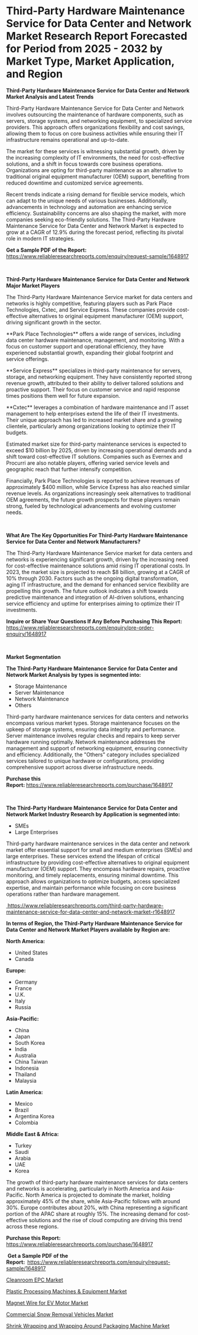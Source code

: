 <p><h1>Third-Party Hardware Maintenance Service for Data Center and Network Market Research Report Forecasted for Period from 2025 -  2032 by Market Type, Market Application, and Region</h1></p><p><strong>Third-Party Hardware Maintenance Service for Data Center and Network Market Analysis and Latest Trends</strong></p>
<p><p>Third-Party Hardware Maintenance Service for Data Center and Network involves outsourcing the maintenance of hardware components, such as servers, storage systems, and networking equipment, to specialized service providers. This approach offers organizations flexibility and cost savings, allowing them to focus on core business activities while ensuring their IT infrastructure remains operational and up-to-date.</p><p>The market for these services is witnessing substantial growth, driven by the increasing complexity of IT environments, the need for cost-effective solutions, and a shift in focus towards core business operations. Organizations are opting for third-party maintenance as an alternative to traditional original equipment manufacturer (OEM) support, benefiting from reduced downtime and customized service agreements. </p><p>Recent trends indicate a rising demand for flexible service models, which can adapt to the unique needs of various businesses. Additionally, advancements in technology and automation are enhancing service efficiency. Sustainability concerns are also shaping the market, with more companies seeking eco-friendly solutions. The Third-Party Hardware Maintenance Service for Data Center and Network Market is expected to grow at a CAGR of 12.9% during the forecast period, reflecting its pivotal role in modern IT strategies.</p></p>
<p><strong>Get a Sample PDF of the Report:&nbsp;</strong> <a href="https://www.reliableresearchreports.com/enquiry/request-sample/1648917?utm_campaign=123&utm_medium=2&utm_source=Github&utm_content=ia&utm_term=26032025&utm_id=third-party-hardware-maintenance-service-for-data-center-and-network">https://www.reliableresearchreports.com/enquiry/request-sample/1648917</a></p>
<p>&nbsp;</p>
<p><strong>Third-Party Hardware Maintenance Service for Data Center and Network Major Market Players</strong></p>
<p><p>The Third-Party Hardware Maintenance Service market for data centers and networks is highly competitive, featuring players such as Park Place Technologies, Cxtec, and Service Express. These companies provide cost-effective alternatives to original equipment manufacturer (OEM) support, driving significant growth in the sector.</p><p>**Park Place Technologies** offers a wide range of services, including data center hardware maintenance, management, and monitoring. With a focus on customer support and operational efficiency, they have experienced substantial growth, expanding their global footprint and service offerings.</p><p>**Service Express** specializes in third-party maintenance for servers, storage, and networking equipment. They have consistently reported strong revenue growth, attributed to their ability to deliver tailored solutions and proactive support. Their focus on customer service and rapid response times positions them well for future expansion.</p><p>**Cxtec** leverages a combination of hardware maintenance and IT asset management to help enterprises extend the life of their IT investments. Their unique approach has led to increased market share and a growing clientele, particularly among organizations looking to optimize their IT budgets.</p><p>Estimated market size for third-party maintenance services is expected to exceed $10 billion by 2025, driven by increasing operational demands and a shift toward cost-effective IT solutions. Companies such as Evernex and Procurri are also notable players, offering varied service levels and geographic reach that further intensify competition.</p><p>Financially, Park Place Technologies is reported to achieve revenues of approximately $400 million, while Service Express has also reached similar revenue levels. As organizations increasingly seek alternatives to traditional OEM agreements, the future growth prospects for these players remain strong, fueled by technological advancements and evolving customer needs.</p></p>
<p>&nbsp;</p>
<p><strong>What Are The Key Opportunities For Third-Party Hardware Maintenance Service for Data Center and Network Manufacturers?</strong></p>
<p><p>The Third-Party Hardware Maintenance Service market for data centers and networks is experiencing significant growth, driven by the increasing need for cost-effective maintenance solutions amid rising IT operational costs. In 2023, the market size is projected to reach $8 billion, growing at a CAGR of 10% through 2030. Factors such as the ongoing digital transformation, aging IT infrastructure, and the demand for enhanced service flexibility are propelling this growth. The future outlook indicates a shift towards predictive maintenance and integration of AI-driven solutions, enhancing service efficiency and uptime for enterprises aiming to optimize their IT investments.</p></p>
<p><strong>Inquire or Share Your Questions If Any Before Purchasing This Report:</strong> <a href="https://www.reliableresearchreports.com/enquiry/pre-order-enquiry/1648917?utm_campaign=123&utm_medium=2&utm_source=Github&utm_content=ia&utm_term=26032025&utm_id=third-party-hardware-maintenance-service-for-data-center-and-network">https://www.reliableresearchreports.com/enquiry/pre-order-enquiry/1648917</a></p>
<p>&nbsp;</p>
<p><strong>Market Segmentation</strong></p>
<p><strong>The Third-Party Hardware Maintenance Service for Data Center and Network Market Analysis by types is segmented into:</strong></p>
<p><ul><li>Storage Maintenance</li><li>Server Maintenance</li><li>Network Maintenance</li><li>Others</li></ul></p>
<p><p>Third-party hardware maintenance services for data centers and networks encompass various market types. Storage maintenance focuses on the upkeep of storage systems, ensuring data integrity and performance. Server maintenance involves regular checks and repairs to keep server hardware running optimally. Network maintenance addresses the management and support of networking equipment, ensuring connectivity and efficiency. Additionally, the "Others" category includes specialized services tailored to unique hardware or configurations, providing comprehensive support across diverse infrastructure needs.</p></p>
<p><strong>Purchase this Report:&nbsp;</strong><a href="https://www.reliableresearchreports.com/purchase/1648917?utm_campaign=123&utm_medium=2&utm_source=Github&utm_content=ia&utm_term=26032025&utm_id=third-party-hardware-maintenance-service-for-data-center-and-network">https://www.reliableresearchreports.com/purchase/1648917</a></p>
<p>&nbsp;</p>
<p><strong>The Third-Party Hardware Maintenance Service for Data Center and Network Market Industry Research by Application is segmented into:</strong></p>
<p><ul><li>SMEs</li><li>Large Enterprises</li></ul></p>
<p><p>Third-party hardware maintenance services in the data center and network market offer essential support for small and medium enterprises (SMEs) and large enterprises. These services extend the lifespan of critical infrastructure by providing cost-effective alternatives to original equipment manufacturer (OEM) support. They encompass hardware repairs, proactive monitoring, and timely replacements, ensuring minimal downtime. This approach allows organizations to optimize budgets, access specialized expertise, and maintain performance while focusing on core business operations rather than hardware management.</p></p>
<p><a href="https://www.reliableresearchreports.com/third-party-hardware-maintenance-service-for-data-center-and-network-market-r1648917?utm_campaign=123&utm_medium=2&utm_source=Github&utm_content=ia&utm_term=26032025&utm_id=third-party-hardware-maintenance-service-for-data-center-and-network">&nbsp;https://www.reliableresearchreports.com/third-party-hardware-maintenance-service-for-data-center-and-network-market-r1648917</a></p>
<p><strong>In terms of Region, the Third-Party Hardware Maintenance Service for Data Center and Network Market Players available by Region are:</strong></p>
<p>
    <p> <strong> North America: </strong>
        <ul>
            <li>United States</li>
            <li>Canada</li>
        </ul>
        </p> 
    <p> <strong> Europe: </strong>
        <ul>
            <li>Germany</li>
            <li>France</li>
            <li>U.K.</li>
            <li>Italy</li>
            <li>Russia</li>
        </ul>
        </p> 
    <p> <strong> Asia-Pacific: </strong>
        <ul>
            <li>China</li>
            <li>Japan</li>
            <li>South Korea</li>
            <li>India</li>
            <li>Australia</li>
            <li>China Taiwan</li>
            <li>Indonesia</li>
            <li>Thailand</li>
            <li>Malaysia</li>
        </ul>
        </p> 
    <p> <strong> Latin America: </strong>
        <ul>
            <li>Mexico</li>
            <li>Brazil</li>
            <li>Argentina Korea</li>
            <li>Colombia</li>
        </ul>
        </p> 
    <p> <strong> Middle East & Africa: </strong>
        <ul>
            <li>Turkey</li>
            <li>Saudi</li>
            <li>Arabia</li>
            <li>UAE</li>
            <li>Korea</li>
        </ul>
    </p>
    </p>
<p><p>The growth of third-party hardware maintenance services for data centers and networks is accelerating, particularly in North America and Asia-Pacific. North America is projected to dominate the market, holding approximately 45% of the share, while Asia-Pacific follows with around 30%. Europe contributes about 20%, with China representing a significant portion of the APAC share at roughly 15%. The increasing demand for cost-effective solutions and the rise of cloud computing are driving this trend across these regions.</p></p>
<p><strong>Purchase this Report: </strong><a href="https://www.reliableresearchreports.com/purchase/1648917?utm_campaign=123&utm_medium=2&utm_source=Github&utm_content=ia&utm_term=26032025&utm_id=third-party-hardware-maintenance-service-for-data-center-and-network">https://www.reliableresearchreports.com/purchase/1648917</a></p>
<p>&nbsp;<strong>Get a Sample PDF of the Report:&nbsp;&nbsp;</strong><a href="https://www.reliableresearchreports.com/enquiry/request-sample/1648917?utm_campaign=123&utm_medium=2&utm_source=Github&utm_content=ia&utm_term=26032025&utm_id=third-party-hardware-maintenance-service-for-data-center-and-network">https://www.reliableresearchreports.com/enquiry/request-sample/1648917</a></p>
<p><strong></strong></p>
<p><p><a href="https://github.com/zakkistuey/Market-Research-Report-List-1/blob/main/cleanroom-epc-market.md?utm_campaign=123&utm_medium=2&utm_source=Github&utm_content=ia&utm_term=26032025&utm_id=third-party-hardware-maintenance-service-for-data-center-and-network">Cleanroom EPC Market</a></p><p><a href="https://github.com/pilukypalis/Market-Research-Report-List-1/blob/main/plastic-processing-machines-equipment-market.md?utm_campaign=123&utm_medium=2&utm_source=Github&utm_content=ia&utm_term=26032025&utm_id=third-party-hardware-maintenance-service-for-data-center-and-network">Plastic Processing Machines & Equipment Market</a></p><p><a href="https://github.com/moratronak3q/Market-Research-Report-List-1/blob/main/magnet-wire-for-ev-motor-market.md?utm_campaign=123&utm_medium=2&utm_source=Github&utm_content=ia&utm_term=26032025&utm_id=third-party-hardware-maintenance-service-for-data-center-and-network">Magnet Wire for EV Motor Market</a></p><p><a href="https://github.com/jugutstam/Market-Research-Report-List-1/blob/main/commercial-snow-removal-vehicles-market.md?utm_campaign=123&utm_medium=2&utm_source=Github&utm_content=ia&utm_term=26032025&utm_id=third-party-hardware-maintenance-service-for-data-center-and-network">Commercial Snow Removal Vehicles Market</a></p><p><a href="https://github.com/reahmmunises/Market-Research-Report-List-1/blob/main/shrink-wrapping-and-wrapping-around-packaging-machine-market.md?utm_campaign=123&utm_medium=2&utm_source=Github&utm_content=ia&utm_term=26032025&utm_id=third-party-hardware-maintenance-service-for-data-center-and-network">Shrink Wrapping and Wrapping Around Packaging Machine Market</a></p></p>